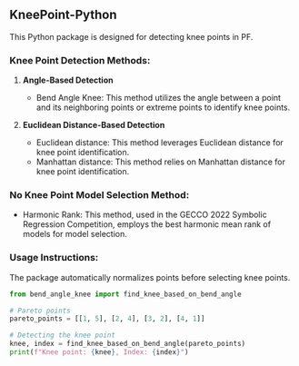 ## KneePoint-Python
This Python package is designed for detecting knee points in PF.

### Knee Point Detection Methods:
1. **Angle-Based Detection**
   - Bend Angle Knee: This method utilizes the angle between a point and its neighboring points or extreme points to identify knee points.

2. **Euclidean Distance-Based Detection**
   - Euclidean distance: This method leverages Euclidean distance for knee point identification.
   - Manhattan distance: This method relies on Manhattan distance for knee point identification.

### No Knee Point Model Selection Method:
  - Harmonic Rank: This method, used in the GECCO 2022 Symbolic Regression Competition, employs the best harmonic mean rank of models for model selection.

### Usage Instructions:
The package automatically normalizes points before selecting knee points.

```python
from bend_angle_knee import find_knee_based_on_bend_angle

# Pareto points
pareto_points = [[1, 5], [2, 4], [3, 2], [4, 1]]

# Detecting the knee point
knee, index = find_knee_based_on_bend_angle(pareto_points)
print(f"Knee point: {knee}, Index: {index}")
```
